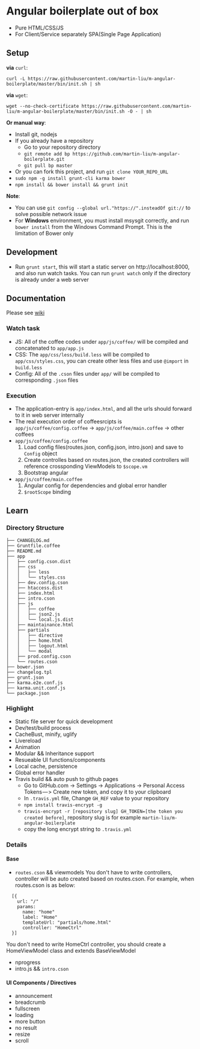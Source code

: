 # Angular boilerplate out of box

* Pure HTML/CSS/JS
* For Client/Service separately SPA(Single Page Application)

## Setup
**via** `curl`:

`curl -L https://raw.githubusercontent.com/martin-liu/m-angular-boilerplate/master/bin/init.sh | sh`

**via** `wget`:

`wget --no-check-certificate https://raw.githubusercontent.com/martin-liu/m-angular-boilerplate/master/bin/init.sh -O - | sh`

**Or manual way**:
  * Install git, nodejs
  * If you already have a repository
    + Go to your repository directory
    + `git remote add bp https://github.com/martin-liu/m-angular-boilerplate.git`
    + `git pull bp master`
  * Or you can fork this project, and run `git clone YOUR_REPO_URL`
  * `sudo npm -g install grunt-cli karma bower`
  * `npm install && bower install && grunt init`

**Note**:
  * You can use `git config --global url."https://".insteadOf git://` to solve possible network issue
  * For **Windows** environment, you must install msysgit correctly, and run `bower install` from the Windows Command Prompt. This is the limitation of Bower only

## Development
  * Run `grunt start`, this will start a static server on http://localhost:8000, and also run watch tasks. You can run `grunt watch` only if the directory is already under a web server

## Documentation
Please see [wiki](https://github.com/martin-liu/m-angular-boilerplate/wiki)

### Watch task
  * JS: All of the coffee codes under `app/js/coffee/` will be compiled and concatenated to `app/app.js`
  * CSS: The `app/css/less/build.less` will be compiled to `app/css/styles.css`, you can create other less files and use `@import` in `build.less`
  * Config: All of the `.cson` files under `app/` will be compiled to corresponding `.json` files

### Execution
  * The application-entry is `app/index.html`, and all the urls should forward to it in web server internally
  * The real execution order of coffeesrcipts is `app/js/coffee/config.coffee` -> `app/js/coffee/main.coffee` -> other coffees
  * `app/js/coffee/config.coffee`
      1. Load config files(routes.json, config.json, intro.json) and save to `Config` object
      2. Create controlles based on routes.json, the created controllers will reference crossponding ViewModels to `$scope.vm`
      3. Bootstrap angular
  * `app/js/coffee/main.coffee`
      1. Angular config for dependencies and global error handler
      2. `$rootScope` binding

## Learn
### Directory Structure
```
├── CHANGELOG.md
├── Gruntfile.coffee
├── README.md
├── app
│   ├── config.cson.dist
│   ├── css
│   │   ├── less
│   │   └── styles.css
│   ├── dev.config.cson
│   ├── htaccess.dist
│   ├── index.html
│   ├── intro.cson
│   ├── js
│   │   ├── coffee
│   │   ├── json2.js
│   │   └── local.js.dist
│   ├── maintainance.html
│   ├── partials
│   │   ├── directive
│   │   ├── home.html
│   │   ├── logout.html
│   │   └── modal
│   ├── prod.config.cson
│   └── routes.cson
├── bower.json
├── changelog.tpl
├── grunt.json
├── karma.e2e.conf.js
├── karma.unit.conf.js
└── package.json
```

### Highlight
* Static file server for quick development
* Dev/test/build process
* CacheBust, minify, uglify
* Livereload
* Animation
* Modular && Inheritance support
* Resueable UI functions/components
* Local cache, persistence
* Global error handler
* Travis build && auto push to github pages
  - Go to GitHub.com -> Settings -> Applications -> Personal Access Tokens — > Create new token, and copy it to your clipboard
  - In `.travis.yml` file, Change `GH_REF` value to your repository
  - `npm install travis-encrypt -g`
  - `travis-encrypt -r [repository slug] GH_TOKEN=[the token you created before]`, repository slug is for example `martin-liu/m-angular-boilerplate`
  - copy the long encrypt string to `.travis.yml`

### Details
#### Base
* `routes.cson` && viewmodels
You don't have to write controllers, controller will be auto created based on routes.cson.
For example, when routes.cson is as below:
```
  [{
    url: "/"
    params:
      name: "home"
      label: "Home"
      templateUrl: "partials/home.html"
      controller: "HomeCtrl"
  }]
```
You don't need to write HomeCtrl controller, you should create a HomeViewModel class and extends BaseViewModel


* nprogress
* intro.js && `intro.cson`

#### UI Components / Directives
* announcement
* breadcrumb
* fullscreen
* loading
* more button
* no result
* resize
* scroll

